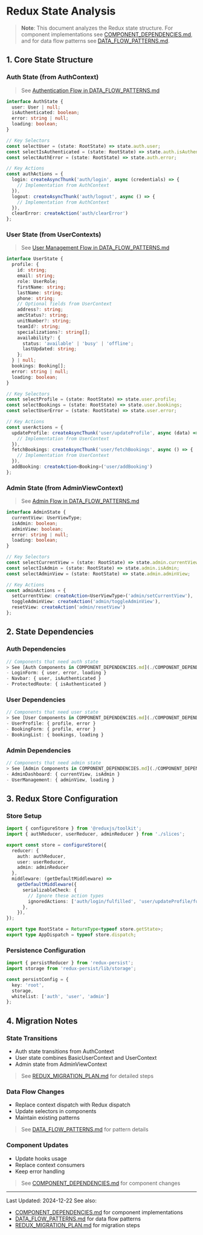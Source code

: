 # Redux State Analysis

> **Note**: This document analyzes the Redux state structure. For component implementations see [COMPONENT_DEPENDENCIES.md](./COMPONENT_DEPENDENCIES.md), and for data flow patterns see [DATA_FLOW_PATTERNS.md](./DATA_FLOW_PATTERNS.md).

## 1. Core State Structure

### Auth State (from AuthContext)
> See [Authentication Flow in DATA_FLOW_PATTERNS.md](./DATA_FLOW_PATTERNS.md#authentication-flow)
```typescript
interface AuthState {
  user: User | null;
  isAuthenticated: boolean;
  error: string | null;
  loading: boolean;
}

// Key Selectors
const selectUser = (state: RootState) => state.auth.user;
const selectIsAuthenticated = (state: RootState) => state.auth.isAuthenticated;
const selectAuthError = (state: RootState) => state.auth.error;

// Key Actions
const authActions = {
  login: createAsyncThunk('auth/login', async (credentials) => {
    // Implementation from AuthContext
  }),
  logout: createAsyncThunk('auth/logout', async () => {
    // Implementation from AuthContext
  }),
  clearError: createAction('auth/clearError')
};
```

### User State (from UserContexts)
> See [User Management Flow in DATA_FLOW_PATTERNS.md](./DATA_FLOW_PATTERNS.md#user-management-flow)
```typescript
interface UserState {
  profile: {
    id: string;
    email: string;
    role: UserRole;
    firstName: string;
    lastName: string;
    phone: string;
    // Optional fields from UserContext
    address?: string;
    amcStatus?: string;
    unitNumber?: string;
    teamId?: string;
    specializations?: string[];
    availability?: {
      status: 'available' | 'busy' | 'offline';
      lastUpdated: string;
    };
  } | null;
  bookings: Booking[];
  error: string | null;
  loading: boolean;
}

// Key Selectors
const selectProfile = (state: RootState) => state.user.profile;
const selectBookings = (state: RootState) => state.user.bookings;
const selectUserError = (state: RootState) => state.user.error;

// Key Actions
const userActions = {
  updateProfile: createAsyncThunk('user/updateProfile', async (data) => {
    // Implementation from UserContext
  }),
  fetchBookings: createAsyncThunk('user/fetchBookings', async () => {
    // Implementation from UserContext
  }),
  addBooking: createAction<Booking>('user/addBooking')
};
```

### Admin State (from AdminViewContext)
> See [Admin Flow in DATA_FLOW_PATTERNS.md](./DATA_FLOW_PATTERNS.md#admin-flow)
```typescript
interface AdminState {
  currentView: UserViewType;
  isAdmin: boolean;
  adminView: boolean;
  error: string | null;
  loading: boolean;
}

// Key Selectors
const selectCurrentView = (state: RootState) => state.admin.currentView;
const selectIsAdmin = (state: RootState) => state.admin.isAdmin;
const selectAdminView = (state: RootState) => state.admin.adminView;

// Key Actions
const adminActions = {
  setCurrentView: createAction<UserViewType>('admin/setCurrentView'),
  toggleAdminView: createAction('admin/toggleAdminView'),
  resetView: createAction('admin/resetView')
};
```

## 2. State Dependencies

### Auth Dependencies
```typescript
// Components that need auth state
> See [Auth Components in COMPONENT_DEPENDENCIES.md](./COMPONENT_DEPENDENCIES.md#auth-components)
- LoginForm: { user, error, loading }
- Navbar: { user, isAuthenticated }
- ProtectedRoute: { isAuthenticated }
```

### User Dependencies
```typescript
// Components that need user state
> See [User Components in COMPONENT_DEPENDENCIES.md](./COMPONENT_DEPENDENCIES.md#user-components)
- UserProfile: { profile, error }
- BookingForm: { profile, error }
- BookingList: { bookings, loading }
```

### Admin Dependencies
```typescript
// Components that need admin state
> See [Admin Components in COMPONENT_DEPENDENCIES.md](./COMPONENT_DEPENDENCIES.md#admin-components)
- AdminDashboard: { currentView, isAdmin }
- UserManagement: { adminView, loading }
```

## 3. Redux Store Configuration

### Store Setup
```typescript
import { configureStore } from '@reduxjs/toolkit';
import { authReducer, userReducer, adminReducer } from './slices';

export const store = configureStore({
  reducer: {
    auth: authReducer,
    user: userReducer,
    admin: adminReducer
  },
  middleware: (getDefaultMiddleware) =>
    getDefaultMiddleware({
      serializableCheck: {
        // Ignore these action types
        ignoredActions: ['auth/login/fulfilled', 'user/updateProfile/fulfilled'],
      },
    }),
});

export type RootState = ReturnType<typeof store.getState>;
export type AppDispatch = typeof store.dispatch;
```

### Persistence Configuration
```typescript
import { persistReducer } from 'redux-persist';
import storage from 'redux-persist/lib/storage';

const persistConfig = {
  key: 'root',
  storage,
  whitelist: ['auth', 'user', 'admin']
};
```

## 4. Migration Notes

### State Transitions
- Auth state transitions from AuthContext
- User state combines BasicUserContext and UserContext
- Admin state from AdminViewContext
> See [REDUX_MIGRATION_PLAN.md](./REDUX_MIGRATION_PLAN.md) for detailed steps

### Data Flow Changes
- Replace context dispatch with Redux dispatch
- Update selectors in components
- Maintain existing patterns
> See [DATA_FLOW_PATTERNS.md](./DATA_FLOW_PATTERNS.md) for pattern details

### Component Updates
- Update hooks usage
- Replace context consumers
- Keep error handling
> See [COMPONENT_DEPENDENCIES.md](./COMPONENT_DEPENDENCIES.md) for component changes

---
Last Updated: 2024-12-22
See also:
- [COMPONENT_DEPENDENCIES.md](./COMPONENT_DEPENDENCIES.md) for component implementations
- [DATA_FLOW_PATTERNS.md](./DATA_FLOW_PATTERNS.md) for data flow patterns
- [REDUX_MIGRATION_PLAN.md](./REDUX_MIGRATION_PLAN.md) for migration steps
